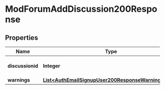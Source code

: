 

# ModForumAddDiscussion200Response


## Properties

| Name | Type | Description | Notes |
|------------ | ------------- | ------------- | -------------|
|**discussionid** | **Integer** | New Discussion ID |  |
|**warnings** | [**List&lt;AuthEmailSignupUser200ResponseWarningsInner&gt;**](AuthEmailSignupUser200ResponseWarningsInner.md) |  |  [optional] |



